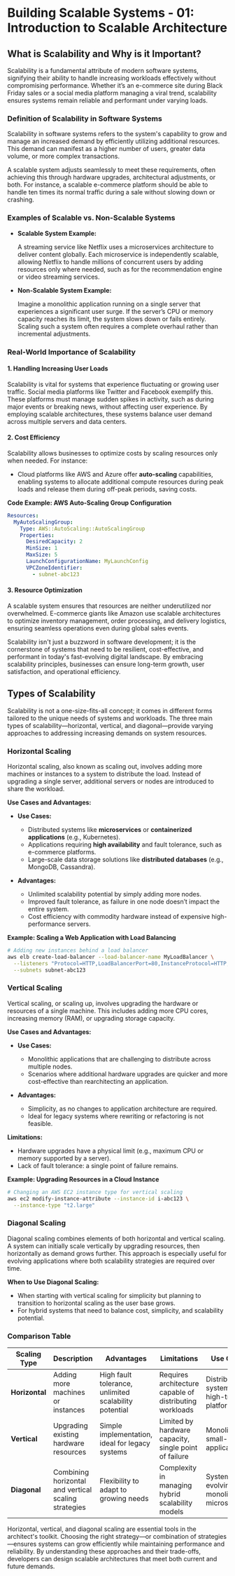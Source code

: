 # Building Scalable Systems - 01: Introduction to Scalable Architecture

## What is Scalability and Why is it Important?

Scalability is a fundamental attribute of modern software systems, signifying their ability to handle increasing workloads effectively without compromising performance. Whether it’s an e-commerce site during Black Friday sales or a social media platform managing a viral trend, scalability ensures systems remain reliable and performant under varying loads.

### Definition of Scalability in Software Systems

Scalability in software systems refers to the system's capability to grow and manage an increased demand by efficiently utilizing additional resources. This demand can manifest as a higher number of users, greater data volume, or more complex transactions.

A scalable system adjusts seamlessly to meet these requirements, often achieving this through hardware upgrades, architectural adjustments, or both. For instance, a scalable e-commerce platform should be able to handle ten times its normal traffic during a sale without slowing down or crashing.

### Examples of Scalable vs. Non-Scalable Systems

- **Scalable System Example:**

  A streaming service like Netflix uses a microservices architecture to deliver content globally. Each microservice is independently scalable, allowing Netflix to handle millions of concurrent users by adding resources only where needed, such as for the recommendation engine or video streaming services.

- **Non-Scalable System Example:**

  Imagine a monolithic application running on a single server that experiences a significant user surge. If the server’s CPU or memory capacity reaches its limit, the system slows down or fails entirely. Scaling such a system often requires a complete overhaul rather than incremental adjustments.

### Real-World Importance of Scalability

#### 1. Handling Increasing User Loads

Scalability is vital for systems that experience fluctuating or growing user traffic. Social media platforms like Twitter and Facebook exemplify this. These platforms must manage sudden spikes in activity, such as during major events or breaking news, without affecting user experience. By employing scalable architectures, these systems balance user demand across multiple servers and data centers.

#### 2. Cost Efficiency

Scalability allows businesses to optimize costs by scaling resources only when needed. For instance:

- Cloud platforms like AWS and Azure offer **auto-scaling** capabilities, enabling systems to allocate additional compute resources during peak loads and release them during off-peak periods, saving costs.

**Code Example: AWS Auto-Scaling Group Configuration**

```yaml
Resources:
  MyAutoScalingGroup:
    Type: AWS::AutoScaling::AutoScalingGroup
    Properties:
      DesiredCapacity: 2
      MinSize: 1
      MaxSize: 5
      LaunchConfigurationName: MyLaunchConfig
      VPCZoneIdentifier:
        - subnet-abc123
```

#### 3. Resource Optimization

A scalable system ensures that resources are neither underutilized nor overwhelmed. E-commerce giants like Amazon use scalable architectures to optimize inventory management, order processing, and delivery logistics, ensuring seamless operations even during global sales events.

Scalability isn't just a buzzword in software development; it is the cornerstone of systems that need to be resilient, cost-effective, and performant in today's fast-evolving digital landscape. By embracing scalability principles, businesses can ensure long-term growth, user satisfaction, and operational efficiency.

## Types of Scalability

Scalability is not a one-size-fits-all concept; it comes in different forms tailored to the unique needs of systems and workloads. The three main types of scalability—horizontal, vertical, and diagonal—provide varying approaches to addressing increasing demands on system resources.

### Horizontal Scaling

Horizontal scaling, also known as scaling out, involves adding more machines or instances to a system to distribute the load. Instead of upgrading a single server, additional servers or nodes are introduced to share the workload.

**Use Cases and Advantages:**

- **Use Cases:**

  - Distributed systems like **microservices** or **containerized applications** (e.g., Kubernetes).
  - Applications requiring **high availability** and fault tolerance, such as e-commerce platforms.
  - Large-scale data storage solutions like **distributed databases** (e.g., MongoDB, Cassandra).

- **Advantages:**

  - Unlimited scalability potential by simply adding more nodes.
  - Improved fault tolerance, as failure in one node doesn’t impact the entire system.
  - Cost efficiency with commodity hardware instead of expensive high-performance servers.

**Example: Scaling a Web Application with Load Balancing**

```bash
# Adding new instances behind a load balancer
aws elb create-load-balancer --load-balancer-name MyLoadBalancer \
  --listeners "Protocol=HTTP,LoadBalancerPort=80,InstanceProtocol=HTTP,InstancePort=80" \
  --subnets subnet-abc123
```

### Vertical Scaling

Vertical scaling, or scaling up, involves upgrading the hardware or resources of a single machine. This includes adding more CPU cores, increasing memory (RAM), or upgrading storage capacity.

**Use Cases and Advantages:**

- **Use Cases:**

  - Monolithic applications that are challenging to distribute across multiple nodes.
  - Scenarios where additional hardware upgrades are quicker and more cost-effective than rearchitecting an application.

- **Advantages:**

  - Simplicity, as no changes to application architecture are required.
  - Ideal for legacy systems where rewriting or refactoring is not feasible.

**Limitations:**

- Hardware upgrades have a physical limit (e.g., maximum CPU or memory supported by a server).
- Lack of fault tolerance: a single point of failure remains.

**Example: Upgrading Resources in a Cloud Instance**

```bash
# Changing an AWS EC2 instance type for vertical scaling
aws ec2 modify-instance-attribute --instance-id i-abc123 \
  --instance-type "t2.large"
```

### Diagonal Scaling

Diagonal scaling combines elements of both horizontal and vertical scaling. A system can initially scale vertically by upgrading resources, then horizontally as demand grows further. This approach is especially useful for evolving applications where both scalability strategies are required over time.

**When to Use Diagonal Scaling:**

- When starting with vertical scaling for simplicity but planning to transition to horizontal scaling as the user base grows.
- For hybrid systems that need to balance cost, simplicity, and scalability potential.

### Comparison Table

| **Scaling Type** | **Description**                                      | **Advantages**                                        | **Limitations**                                         | **Use Cases**                                   |
| ---------------- | ---------------------------------------------------- | ----------------------------------------------------- | ------------------------------------------------------- | ----------------------------------------------- |
| **Horizontal**   | Adding more machines or instances                    | High fault tolerance, unlimited scalability potential | Requires architecture capable of distributing workloads | Distributed systems, high-traffic platforms     |
| **Vertical**     | Upgrading existing hardware resources                | Simple implementation, ideal for legacy systems       | Limited by hardware capacity, single point of failure   | Monolithic or small-scale applications          |
| **Diagonal**     | Combining horizontal and vertical scaling strategies | Flexibility to adapt to growing needs                 | Complexity in managing hybrid scalability models        | Systems evolving from monolith to microservices |

Horizontal, vertical, and diagonal scaling are essential tools in the architect's toolkit. Choosing the right strategy—or combination of strategies—ensures systems can grow efficiently while maintaining performance and reliability. By understanding these approaches and their trade-offs, developers can design scalable architectures that meet both current and future demands.
